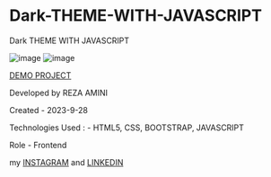 # Dark-THEME-WITH-JAVASCRIPT
Dark THEME WITH JAVASCRIPT

![image](https://github.com/rezaaminiweb/Dark-THEME-WITH-JAVASCRIPT/assets/140278906/c483a560-9970-411b-809d-81f749ff11e3)
![image](https://github.com/rezaaminiweb/Dark-THEME-WITH-JAVASCRIPT/assets/140278906/ac1c548d-5a3b-4801-9e9d-d0e755709c33)


<a href="https://rezaaminiweb.github.io/Dark-THEME-WITH-JAVASCRIPT">DEMO PROJECT</a>

Developed by REZA AMINI

Created - 2023-9-28

Technologies Used : - HTML5, CSS,  BOOTSTRAP, JAVASCRIPT

Role - Frontend

my <a href="https://instagram.com/reza_web_design?igshid=NGVhN2U2NjQ0Yg==">INSTAGRAM</a> and <a href="https://www.linkedin.com/in/reza-amini-273386272?utm_source=share&utm_campaign=share_via&utm_content=profile&utm_medium=ios_app">LINKEDIN</a>
